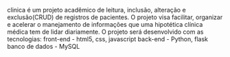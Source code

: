 clinica é um projeto acadêmico de leitura, inclusão, alteração e exclusão(CRUD) de registros de pacientes. 
O projeto visa facilitar, organizar e acelerar o manejamento de informações que uma hipotética clínica médica tem de lidar diariamente.
O projeto será desenvolvido com as tecnologias: 
front-end - html5, css, javascript
back-end - Python, flask
banco de dados - MySQL

